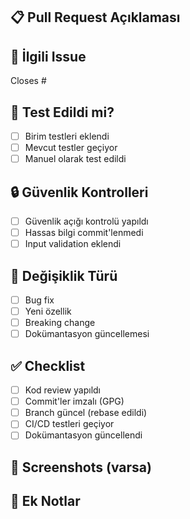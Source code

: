 ## 📋 Pull Request Açıklaması

<!-- Bu PR ne yapıyor? -->

## 🔗 İlgili Issue
Closes #

## 🧪 Test Edildi mi?
- [ ] Birim testleri eklendi
- [ ] Mevcut testler geçiyor
- [ ] Manuel olarak test edildi

## 🔒 Güvenlik Kontrolleri
- [ ] Güvenlik açığı kontrolü yapıldı
- [ ] Hassas bilgi commit'lenmedi
- [ ] Input validation eklendi

## 📝 Değişiklik Türü
- [ ] Bug fix
- [ ] Yeni özellik
- [ ] Breaking change
- [ ] Dokümantasyon güncellemesi

## ✅ Checklist
- [ ] Kod review yapıldı
- [ ] Commit'ler imzalı (GPG)
- [ ] Branch güncel (rebase edildi)
- [ ] CI/CD testleri geçiyor
- [ ] Dokümantasyon güncellendi

## 📸 Screenshots (varsa)

## 💬 Ek Notlar

